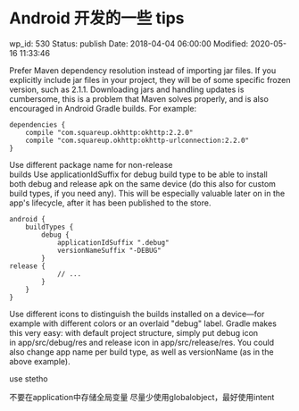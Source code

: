 # Android 开发的一些 tips


wp_id: 530
Status: publish
Date: 2018-04-04 06:00:00
Modified: 2020-05-16 11:33:46


Prefer Maven dependency resolution instead of importing jar files. If you explicitly include jar files in your project, they will be of some specific frozen version, such as 2.1.1. Downloading jars and handling updates is cumbersome, this is a problem that Maven solves properly, and is also encouraged in Android Gradle builds. For example:

```
dependencies {
    compile "com.squareup.okhttp:okhttp:2.2.0"
    compile "com.squareup.okhttp:okhttp-urlconnection:2.2.0"
}
```

Use different package name for non-release builds Use applicationIdSuffix for debug build type to be able to install both debug and release apk on the same device (do this also for custom build types, if you need any). This will be especially valuable later on in the app's lifecycle, after it has been published to the store.

```
android {
    buildTypes {
        debug {
            applicationIdSuffix ".debug"
            versionNameSuffix "-DEBUG"
        }
release {
            // ...
        }
    }
}
```

Use different icons to distinguish the builds installed on a device—for example with different colors or an overlaid "debug" label. Gradle makes this very easy: with default project structure, simply put debug icon in app/src/debug/res and release icon in app/src/release/res. You could also change app name per build type, as well as versionName (as in the above example).

use stetho

不要在application中存储全局变量
尽量少使用globalobject，最好使用intent
